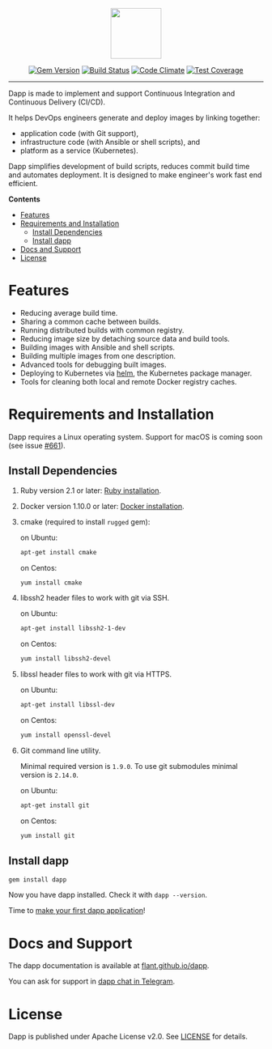 <p align="center">
  <img src="https://github.com/flant/dapp/raw/master/logo.png" style="max-height:100%;" height="100">
</p>
<p align="center">
  <a href="https://badge.fury.io/rb/dapp"><img alt="Gem Version" src="https://badge.fury.io/rb/dapp.svg" style="max-width:100%;"></a>
  <a href="https://travis-ci.org/flant/dapp"><img alt="Build Status" src="https://travis-ci.org/flant/dapp.svg" style="max-width:100%;"></a>
  <a href="https://codeclimate.com/github/flant/dapp"><img alt="Code Climate" src="https://codeclimate.com/github/flant/dapp/badges/gpa.svg" style="max-width:100%;"></a>
  <a href="https://codeclimate.com/github/flant/dapp/coverage"><img alt="Test Coverage" src="https://codeclimate.com/github/flant/dapp/badges/coverage.svg" style="max-width:100%;"></a>
</p>

___

Dapp is made to implement and support Continuous Integration and Continuous Delivery (CI/CD).

It helps DevOps engineers generate and deploy images by linking together:

- application code (with Git support),
- infrastructure code (with Ansible or shell scripts), and
- platform as a service (Kubernetes).

Dapp simplifies development of build scripts, reduces commit build time and automates deployment.
It is designed to make engineer's work fast end efficient.

<!-- START doctoc generated TOC please keep comment here to allow auto update -->
<!-- DON'T EDIT THIS SECTION, INSTEAD RE-RUN doctoc TO UPDATE -->
**Contents**

- [Features](#features)
- [Requirements and Installation](#requirements-and-installation)
  - [Install Dependencies](#install-dependencies)
  - [Install dapp](#install-dapp)
- [Docs and Support](#docs-and-support)
- [License](#license)

<!-- END doctoc generated TOC please keep comment here to allow auto update -->

# Features

* Reducing average build time.
* Sharing a common cache between builds.
* Running distributed builds with common registry.
* Reducing image size by detaching source data and build tools.
* Building images with Ansible and shell scripts.
* Building multiple images from one description.
* Advanced tools for debugging built images.
* Deploying to Kubernetes via [helm](https://helm.sh/), the Kubernetes package manager.
* Tools for cleaning both local and remote Docker registry caches.

# Requirements and Installation

Dapp requires a Linux operating system.
Support for macOS is coming soon (see issue [#661](https://github.com/flant/dapp/issues/661)).

## Install Dependencies

1.  Ruby version 2.1 or later:
    [Ruby installation](https://www.ruby-lang.org/en/documentation/installation/).

1.  Docker version 1.10.0 or later:
    [Docker installation](https://docs.docker.com/engine/installation/).

1.  сmake (required to install `rugged` gem):

    on Ubuntu:

    ```bash
    apt-get install cmake
    ```

    on Centos:

    ```bash
    yum install cmake
    ```


1.  libssh2 header files to work with git via SSH.

    on Ubuntu:

    ```bash
    apt-get install libssh2-1-dev
    ```

    on Centos:

    ```bash
    yum install libssh2-devel
    ```

1.  libssl header files to work with git via HTTPS.

    on Ubuntu:

    ```bash
    apt-get install libssl-dev
    ```

    on Centos:

    ```bash
    yum install openssl-devel
    ```

1.  Git command line utility.

    Minimal required version is `1.9.0`. To use git submodules minimal version is `2.14.0`.

    on Ubuntu:

    ```bash
    apt-get install git
    ```

    on Centos:

    ```bash
    yum install git
    ```

## Install dapp

  ```bash
  gem install dapp
  ```

Now you have dapp installed. Check it with `dapp --version`.

Time to [make your first dapp application](https://flant.github.io/dapp/how_to/build_run_and_push.html)!

# Docs and Support

The dapp documentation is available at [flant.github.io/dapp](https://flant.github.io/dapp/).

You can ask for support in [dapp chat in Telegram](https://t.me/dapp_ru).

# License

Dapp is published under Apache License v2.0.
See [LICENSE](https://github.com/flant/dapp/blob/master/LICENSE) for details.
